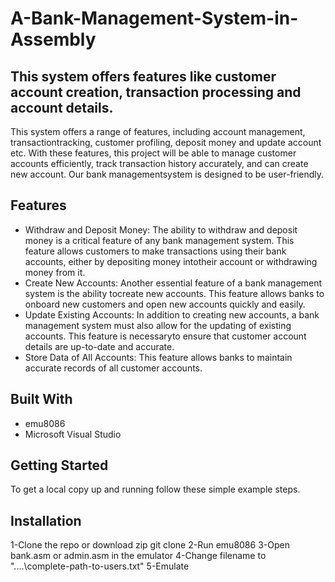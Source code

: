 # A-Bank-Management-System-in-Assembly
## This system offers features like customer account creation, transaction processing and account details. 

This system offers a range of features, including account management, transactiontracking, 
customer profiling, deposit money and update account etc. With these features, this project will 
be able to manage customer accounts efficiently, track transaction history accurately, and can 
create new account. Our bank managementsystem is designed to be user-friendly.

## Features
* Withdraw and Deposit Money:
The ability to withdraw and deposit money is a critical feature of any bank 
management system. This feature allows customers to make transactions using 
their bank accounts, either by depositing money intotheir account or withdrawing
money from it.
* Create New Accounts:
Another essential feature of a bank management system is the ability tocreate new 
accounts. This feature allows banks to onboard new customers and open new 
accounts quickly and easily.
* Update Existing Accounts:
In addition to creating new accounts, a bank management system must also allow for
the updating of existing accounts. This feature is necessaryto ensure that customer
account details are up-to-date and accurate.
* Store Data of All Accounts:
This feature allows banks to maintain accurate records of all customer accounts.

## Built With
* emu8086
* Microsoft Visual Studio

## Getting Started
To get a local copy up and running follow these simple example steps.

## Installation
1-Clone the repo or download zip
git clone 
2-Run emu8086
3-Open bank.asm or admin.asm in the emulator
4-Change filename to "..\..\complete-path-to-users.txt"
5-Emulate
